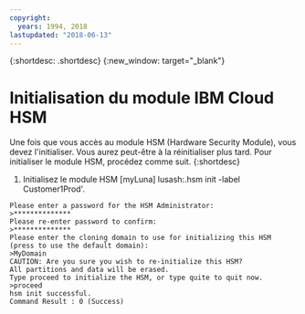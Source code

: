 ```yaml
---
copyright:
  years: 1994, 2018
lastupdated: "2018-06-13"
---
```


{:shortdesc: .shortdesc}
{:new_window: target="_blank"}

# Initialisation du module IBM Cloud HSM

Une fois que vous accès au module HSM (Hardware Security Module), vous devez l'initialiser. Vous aurez peut-être à la réinitialiser plus tard. Pour initialiser le module HSM, procédez comme suit. {:shortdesc}

1. Initialisez le module HSM [myLuna] lusash:.hsm init -label Customer1Prod'.
```
Please enter a password for the HSM Administrator:
>**************
Please re-enter password to confirm:
>**************
Please enter the cloning domain to use for initializing this HSM (press to use the default domain):
>MyDomain
CAUTION: Are you sure you wish to re-initialize this HSM?
All partitions and data will be erased.
Type proceed to initialize the HSM, or type quite to quit now.
>proceed
hsm init successful.
Command Result : 0 (Success)
```
